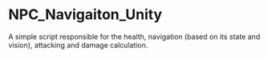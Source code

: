 # NPC_Navigaiton_Unity
A simple script responsible for the health, navigation (based on its state and vision), attacking and damage calculation.  

